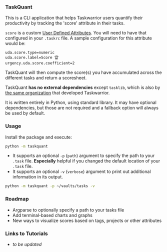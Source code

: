 ### TaskQuant
This is a CLI application that helps Taskwarrior users quantify their productivity by tracking the 'score' attribute in their tasks.

`score` is a custom [User Defined Attributes](https://taskwarrior.org/docs/udas.html). You will need to have that configured in your `.taskrc` file. A sample configuration for this attribute would be:

```
uda.score.type=numeric
uda.score.label=Score 🏆 
urgency.uda.score.coefficient=2
```

TaskQuant will then compute the score(s) you have accumulated across the different tasks and return a scoresheet.

TaskQuant **has no external dependencies** except `tasklib`, which is also by [the same organization](https://github.com/GothenburgBitFactory) that developed Taskwarrior. 

It is written entirely in Python, using standard library. It may have optional dependencies, but those are not required and a fallback option will always be used by default.

### Usage
Install the package and execute:

```bash
python -m taskquant
```

- It supports an optional `-p` (`path`) argument to specify the path to your `.task` file. **Especially** helpful if you changed the default location of your `.task` file.
- It supports an optional `-v` (`verbose`) argument to print out additional information in its output.

```bash
python -m taskquant -p ~/vaults/tasks -v 
```


### Roadmap
- Argparse to optionally specify a path to your tasks file
- Add terminal-based charts and graphs
- New ways to visualize scores based on tags, projects or other attributes

### Links to Tutorials
- _to be updated_

